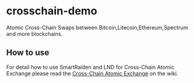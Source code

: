 # crosschain-demo

Atomic Cross-Chain Swaps between Bitcoin,Litecoin,Ethereum,Spectrum and more blockchains.

## How to use

For detail how to use SmartRaiden and LND for Cross-Chain Atomic Exchange please read the [Cross-Chain Atomic Exchange](https://github.com/SmartMeshFoundation/crosschain-demo/wiki/%5BChinese%5DCross-Chain-Atomic-Exchange) on the wiki.

